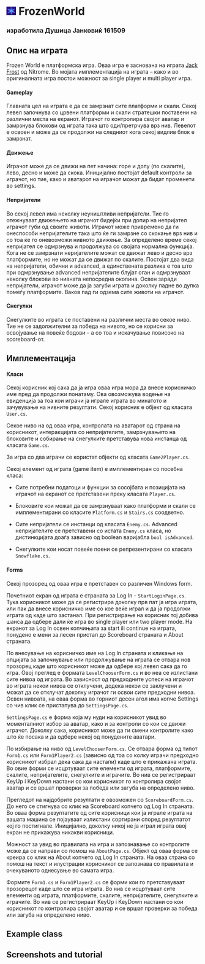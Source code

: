 # <img src="https://github.com/djankovik/FrozenWorld/blob/master/FrozenWorld/Resources/Snowflake1.jpg" alt="icon" width="25px"/> FrozenWorld 
### изработила Душица Јанковиќ 161509

## Опис на играта

Frozen World е платформска игра. Оваа игра е заснована на играта [Jack Frost]( http://www.nitrome.com/games/jackfrost/#.XRno5-j_xPa) од Nitrome. Во мојата имплементација на играта – како и во оригиналната игра постои можност за single player и multi player игра.

#### Gameplay
Главната цел на играта е да се замрзнат сите платформи и скали. Секој левел започнува со црвени платформи и скали стратешки поставени на различни места на екранот. Играчот го контролира својот аватар и замрзнува блокови од играта така што оди/претрчува врз нив. Левелот е освоен и може да се продолжи на следниот кога секој видлив блок е замрзнат.

#### Движење
Играчот може да се движи на пет начина: горе и долу (по скалите), лево, десно и може да скока. Иницијално постојат default  контроли за играчот, но тие, како и аватарот на играчот можат да бидат променети во settings.

#### Непријатели
Во секој левел има неколку неуништливи непријатели. Тие го отежнуваат движењето на играчот бидејќи при допир на непријател играчот губи од своите животи. Играчот може привремено да ги онеспособи непријателите така што ќе ги замрзне со скокање врз нив и со тоа ќе го оневозможи нивното движење. За определено време секој непријател се одмрзнува и продолжува со својата нормална функција. Кога не се замрзнати неријателите можат се движат лево и десно врз платформите, но не можат да се движат по скалите. Постојат два вида на непријатели, обични и advanced, а единствената разлика е тоа што при одмрзнување advanced непријателите блујат оган и одмрзнуваат неколку блокови во нивната непосредна околина.
Освен заради непријатели, играчот може да ја загуби играта и доколку падне во дупка помеѓу платформите. Ваков пад ги одзема сите животи на играчот.
#### Снегулки
Снегулките во играта се поставени на различни места во секое ниво. Тие не се задолжителни за победа на нивото, но се корисни за освојување на повеќе бодови – а со тоа и искачување повисоко на scoreboard-от.

## Имплементација

#### Класи
Секој корисник кој сака да ја игра оваа игра мора да внесе корисничко име пред да продолжи понатаму. Ова овозможува водење на евиденција за тоа кои играчи ја играле играта во минатото и зачувување на нивните резултати. Секој корисник е објект од класата `User.cs`.

Секое ниво на од оваа игра, контролата на аватарот од страна на корисникот, интеракцијата со непријателите, замрзнувањето на блоковите и собирање на снегулките претставува нова инстанца од класата `Game.cs`.

За игра со два играчи се користат објекти од класата `Game2Player.cs`.

Секој елемент од играта (game item) е имплементиран со посебна класа:
- Сите потребни податоци и функции за сосојбата и позицијата на играчот на екранот се претставени преку класата `Player.cs`.
- Блоковите кои можат да се замрзнуваат како платформи и скали се имплементирани со класите `Platform.cs` и `Stairs.cs` соодветно.
- Сите непријатели се инстанци од класата `Enemy.cs`. Advanced непријателите се претставени со истата `Enemy.cs` класа, но дистинкцијата доаѓа зависно од boolean варијабла ```bool isAdvanced```.

- Снегулките кои носат повеќе поени се репрезентирани со класата `Snowflake.cs`.

#### Forms
Секој прозорец од оваа игра е претставен со различен Windows form.

Почетниот екран од играта е страната за Log In - `StartLoginPage.cs`. Тука корисникот може да се регистрира доколку прв пат ја игра играта, или пак да внесе корисничко име со кое веќе играл и да ја продолжи играта од каде што застанал. При регистрирање на корисник тој добива шанса да одбере дали ќе игра во single player или two player mode. На екранот за Log In освен копчињата за start ili continue на играта, понудено е мени за лесен пристап до Scoreboard страната и About страната.

По внесување на корисничко име на Log In страната и кликање на опцијата за започнување или продолжување на играта се отвара нов прозорец каде што корисникот може да одбере кој левел сака да го игра. Овој преглед е формата `LevelChooserForm.cs` и во неа се излистани сите нивоа од играта. Во зависност од предходните успеси на играчот во играта некои нивоа се отклучени, додека некои се заклучени и можат да се отклучат доколку играчот ги освои сите предходни нивоа. Освен нивоата, на оваа форма во горниот десен агол има копче Settings со чив клик се пристапува до `SettingsPage.cs`.

`SettingsPage.cs` е форма која му нуди на корисникот увид во моменталниот избор за аватар, како и за контроли со кои се движи играчот. Доколку сака, корисникот може да ги смени контролите како што ќе посака и да одбере некој од понудените аватари.

По избирање на ниво од `LevelChooserForm.cs`. Се отвара форма од типот `Form1.cs` или `Form1Player2.cs` (зависно од тоа со колку играчи предходно корисникот избрал дека сака да настапи) каде што е прикажана играта. Во овие форми се исцртуваат сите елементи од играта, платформите, скалите, непријателите, снегулките и играчите. Во нив се регистрираат KeyUp i KeyDown настани со кои корисникот го контролира својот аватар и се вршат проверки за победа или загуба на определено ниво.

Прегледот на најдобрите резултати е овозможен со `ScoreboardForm.cs`. До него се стигнува со клик на Scoreboard копчето од Log In страната. Во оваа форма резултатите од сите корисници кои ја играле играта на вашата машина се појауваат излистани сортирани според резултатот кој го постигнале. Иницијално, доколку никој не ја играл играта овој екран не прикажува никакви корисници.

Можност за увид во правилата на игра и запознавање со контролите може да се направи со помош на `AboutPage.cs`. Објект од оваа форма се креира со клик на About копчето од Log In страната. На оваа страна со помош на текст и илустрации корисникот се запознава со правилата и очекуваното однесувње во самата игра.

Формите `Form1.cs` и `Form1Player2.cs` се форми кои го претставуваат прозорецот каде што се игра играта. Во нив се исцртуваат сите елементи од играта, платформите, скалите, непријателите, снегулките и играчите. Во нив се регистрираат KeyUp i KeyDown настани со кои корисникот го контролира својот аватар и се вршат проверки за победа или загуба на определено ниво.


## Example class

## Screenshots and tutorial
